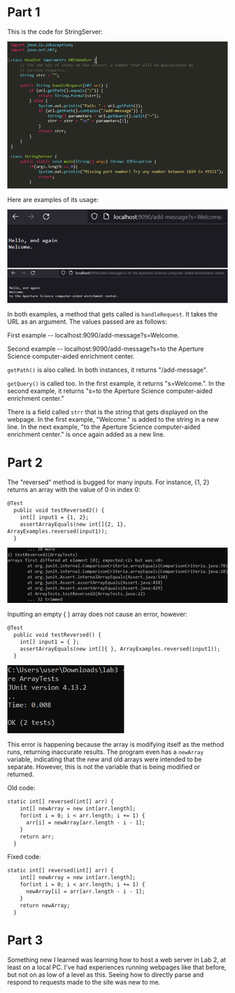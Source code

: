 # Part 1

This is the code for StringServer:

![Image](l3s1.png)

Here are examples of its usage:

![Image](l3s2.png)
![Image](l3s3.png)

In both examples, a method that gets called is `handleRequest`. It takes the URL as an argument. The values passed are as follows:

First example -- localhost:9090/add-message?s=Welcome.

Second example -- localhost:9090/add-message?s=to the Aperture Science computer-aided enrichment center.


`getPath()` is also called. In both instances, it returns "/add-message".

`getQuery()` is called too. In the first example, it returns "s=Welcome.". In the second example, it returns "s=to the Aperture Science computer-aided enrichment center."

There is a field called `strr` that is the string that gets displayed on the webpage. In the first example, "Welcome." is added to the string in a new line. In the next example, "to the Aperture Science computer-aided enrichment center." is once again added as a new line.

# Part 2

The "reversed" method is bugged for many inputs. For instance, {1, 2} returns an array with the value of 0 in index 0:

```
@Test
  public void testReversed2() {
    int[] input1 = {1, 2};
    assertArrayEquals(new int[]{2, 1}, ArrayExamples.reversed(input1));
  }
```
  
![Image](l3s4.png)

Inputting an empty { } array does not cause an error, however:

```
@Test
  public void testReversed() {
    int[] input1 = { };
    assertArrayEquals(new int[]{ }, ArrayExamples.reversed(input1));
  }
```

![Image](l3s5.png)

This error is happening because the array is modifying itself as the method runs, returning inaccurate results. The program even has a `newArray` variable, indicating that the new and old arrays were intended to be separate. However, this is not the variable that is being modified or returned.

Old code:

```
static int[] reversed(int[] arr) {
    int[] newArray = new int[arr.length];
    for(int i = 0; i < arr.length; i += 1) {
      arr[i] = newArray[arr.length - i - 1];
    }
    return arr;
  }
```

Fixed code:

```
static int[] reversed(int[] arr) {
    int[] newArray = new int[arr.length];
    for(int i = 0; i < arr.length; i += 1) {
      newArray[i] = arr[arr.length - i - 1];
    }
    return newArray;
  }
```

# Part 3

Something new I learned was learning how to host a web server in Lab 2, at least on a local PC. I've had experiences running webpages like that before, but not on as low of a level as this. Seeing how to directly parse and respond to requests made to the site was new to me.
